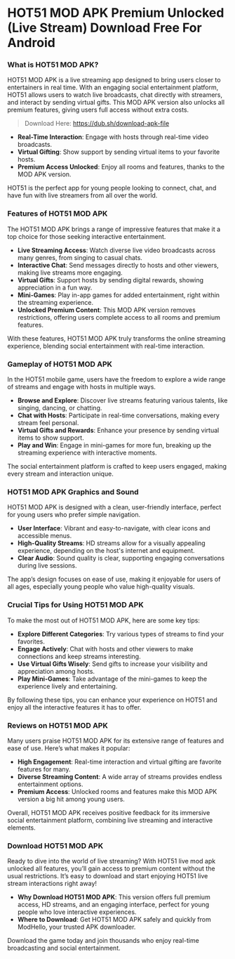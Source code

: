 # HOT51 MOD APK Premium Unlocked (Live Stream) Download Free For Android

### What is HOT51 MOD APK?

HOT51 MOD APK is a live streaming app designed to bring users closer to entertainers in real time. With an engaging social entertainment platform, HOT51 allows users to watch live broadcasts, chat directly with streamers, and interact by sending virtual gifts. This MOD APK version also unlocks all premium features, giving users full access without extra costs.

>Download Here: https://dub.sh/download-apk-file

- **Real-Time Interaction**: Engage with hosts through real-time video broadcasts.
- **Virtual Gifting**: Show support by sending virtual items to your favorite hosts.
- **Premium Access Unlocked**: Enjoy all rooms and features, thanks to the MOD APK version.

HOT51 is the perfect app for young people looking to connect, chat, and have fun with live streamers from all over the world.

### Features of HOT51 MOD APK

The HOT51 MOD APK brings a range of impressive features that make it a top choice for those seeking interactive entertainment.

- **Live Streaming Access**: Watch diverse live video broadcasts across many genres, from singing to casual chats.
- **Interactive Chat**: Send messages directly to hosts and other viewers, making live streams more engaging.
- **Virtual Gifts**: Support hosts by sending digital rewards, showing appreciation in a fun way.
- **Mini-Games**: Play in-app games for added entertainment, right within the streaming experience.
- **Unlocked Premium Content**: This MOD APK version removes restrictions, offering users complete access to all rooms and premium features.

With these features, HOT51 MOD APK truly transforms the online streaming experience, blending social entertainment with real-time interaction.

### Gameplay of HOT51 MOD APK

In the HOT51 mobile game, users have the freedom to explore a wide range of streams and engage with hosts in multiple ways.

- **Browse and Explore**: Discover live streams featuring various talents, like singing, dancing, or chatting.
- **Chat with Hosts**: Participate in real-time conversations, making every stream feel personal.
- **Virtual Gifts and Rewards**: Enhance your presence by sending virtual items to show support.
- **Play and Win**: Engage in mini-games for more fun, breaking up the streaming experience with interactive moments.

The social entertainment platform is crafted to keep users engaged, making every stream and interaction unique.

### HOT51 MOD APK Graphics and Sound

HOT51 MOD APK is designed with a clean, user-friendly interface, perfect for young users who prefer simple navigation.

- **User Interface**: Vibrant and easy-to-navigate, with clear icons and accessible menus.
- **High-Quality Streams**: HD streams allow for a visually appealing experience, depending on the host's internet and equipment.
- **Clear Audio**: Sound quality is clear, supporting engaging conversations during live sessions.

The app’s design focuses on ease of use, making it enjoyable for users of all ages, especially young people who value high-quality visuals.

### Crucial Tips for Using HOT51 MOD APK

To make the most out of HOT51 MOD APK, here are some key tips:

- **Explore Different Categories**: Try various types of streams to find your favorites.
- **Engage Actively**: Chat with hosts and other viewers to make connections and keep streams interesting.
- **Use Virtual Gifts Wisely**: Send gifts to increase your visibility and appreciation among hosts.
- **Play Mini-Games**: Take advantage of the mini-games to keep the experience lively and entertaining.

By following these tips, you can enhance your experience on HOT51 and enjoy all the interactive features it has to offer.

### Reviews on HOT51 MOD APK

Many users praise HOT51 MOD APK for its extensive range of features and ease of use. Here’s what makes it popular:

- **High Engagement**: Real-time interaction and virtual gifting are favorite features for many.
- **Diverse Streaming Content**: A wide array of streams provides endless entertainment options.
- **Premium Access**: Unlocked rooms and features make this MOD APK version a big hit among young users.

Overall, HOT51 MOD APK receives positive feedback for its immersive social entertainment platform, combining live streaming and interactive elements.

### Download HOT51 MOD APK

Ready to dive into the world of live streaming? With HOT51 live mod apk unlocked all features, you’ll gain access to premium content without the usual restrictions. It’s easy to download and start enjoying HOT51 live stream interactions right away!

- **Why Download HOT51 MOD APK**: This version offers full premium access, HD streams, and an engaging interface, perfect for young people who love interactive experiences.
- **Where to Download**: Get HOT51 MOD APK safely and quickly from ModHello, your trusted APK downloader.

Download the game today and join thousands who enjoy real-time broadcasting and social entertainment.
